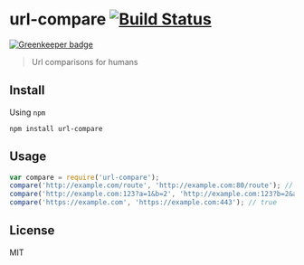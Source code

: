 # url-compare [![Build Status](https://travis-ci.org/nescalante/url-compare.svg?branch=master)](https://travis-ci.org/nescalante/url-compare)

[![Greenkeeper badge](https://badges.greenkeeper.io/nescalante/url-compare.svg)](https://greenkeeper.io/)

> Url comparisons for humans

## Install

Using `npm`

```
npm install url-compare
```

## Usage

```js
var compare = require('url-compare');
compare('http://example.com/route', 'http://example.com:80/route'); // true
compare('http://example.com:123?a=1&b=2', 'http://example.com:123?b=2&a=1'); // true
compare('https://example.com', 'https://example.com:443'); // true

```

## License

MIT

